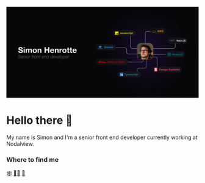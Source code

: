 ![Hello there](hero.jpg "Banner")

# Hello there 👋

My name is Simon and I'm a senior front end developer currently working at Nodalview.

### Where to find me

[🕸️](https://simonhenrotte.com)
[🧑‍💻](https://www.linkedin.com/in/simonhenrotte/)
[📸](https://unsplash.com/fr/@simonhen)

<!--
**gizmodesbois/gizmodesbois** is a ✨ _special_ ✨ repository because its `README.md` (this file) appears on your GitHub profile.

Here are some ideas to get you started:

- 🔭 I’m currently working on ...
- 🌱 I’m currently learning ...
- 👯 I’m looking to collaborate on ...
- 🤔 I’m looking for help with ...
- 💬 Ask me about ...
- 📫 How to reach me: ...
- 😄 Pronouns: ...
- ⚡ Fun fact: ...
-->
